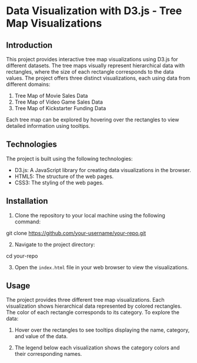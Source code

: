 # Data Visualization with D3.js - Tree Map Visualizations

## Introduction

This project provides interactive tree map visualizations using D3.js for different datasets. The tree maps visually represent hierarchical data with rectangles, where the size of each rectangle corresponds to the data values. The project offers three distinct visualizations, each using data from different domains:

1. Tree Map of Movie Sales Data
2. Tree Map of Video Game Sales Data
3. Tree Map of Kickstarter Funding Data

Each tree map can be explored by hovering over the rectangles to view detailed information using tooltips.

## Technologies

The project is built using the following technologies:

- D3.js: A JavaScript library for creating data visualizations in the browser.
- HTML5: The structure of the web pages.
- CSS3: The styling of the web pages.

## Installation

1. Clone the repository to your local machine using the following command:

git clone https://github.com/your-username/your-repo.git


2. Navigate to the project directory:

cd your-repo


3. Open the `index.html` file in your web browser to view the visualizations.

## Usage

The project provides three different tree map visualizations. Each visualization shows hierarchical data represented by colored rectangles. The color of each rectangle corresponds to its category. To explore the data:

1. Hover over the rectangles to see tooltips displaying the name, category, and value of the data.

2. The legend below each visualization shows the category colors and their corresponding names.


